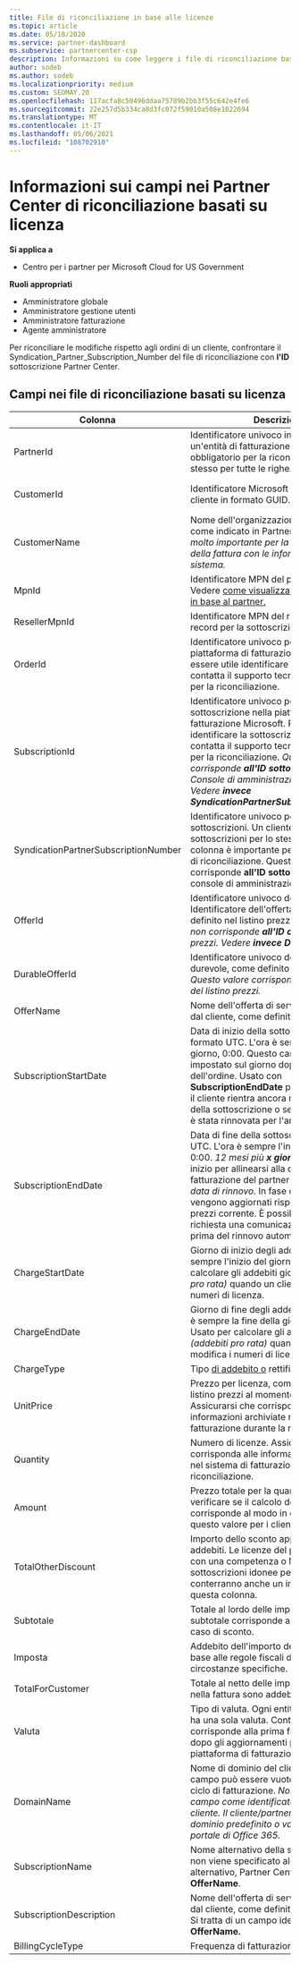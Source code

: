 ```yaml
---
title: File di riconciliazione in base alle licenze
ms.topic: article
ms.date: 05/18/2020
ms.service: partner-dashboard
ms.subservice: partnercenter-csp
description: Informazioni su come leggere i file di riconciliazione basati su licenza in Partner Center. Questo articolo illustra il significato di ogni campo nel file di ricognizione basato su licenza.
author: sodeb
ms.author: sodeb
ms.localizationpriority: medium
ms.custom: SEOMAY.20
ms.openlocfilehash: 117acfa8c50496ddaa75789b2bb3f55c642e4fe6
ms.sourcegitcommit: 22e257d5b334ca8d3fc072f59010a508e1022694
ms.translationtype: MT
ms.contentlocale: it-IT
ms.lasthandoff: 05/06/2021
ms.locfileid: "108702910"
---
```

# <a name="understand-the-fields-in-partner-center-license-based-reconciliation-files"></a>Informazioni sui campi nei Partner Center di riconciliazione basati su licenza

**Si applica a**

- Centro per i partner per Microsoft Cloud for US Government

**Ruoli appropriati**

- Amministratore globale
- Amministratore gestione utenti
- Amministratore fatturazione
- Agente amministratore

Per riconciliare le modifiche rispetto  agli ordini di un cliente, confrontare il Syndication_Partner_Subscription_Number del file di riconciliazione con **l'ID** sottoscrizione Partner Center.

## <a name="fields-in-license-based-reconciliation-files"></a>Campi nei file di riconciliazione basati su licenza

| Colonna | Descrizione | Valore di esempio |
| ------ | ----------- | ------------ |
| PartnerId | Identificatore univoco in formato GUID per un'entità di fatturazione specifica. Non obbligatorio per la riconciliazione. È lo stesso per tutte le righe. | *8ddd03642-test-test-test-46b58d356b4e* |
| CustomerId | Identificatore Microsoft univoco per il cliente in formato GUID. | *12ABCD34-001A-BCD2-987C-3210ABCD5678* |
| CustomerName | Nome dell'organizzazione del cliente, come indicato in Partner Center. *Campo molto importante per la riconcilezione della fattura con le informazioni di sistema.* | *Test Customer A* |
| MpnId | Identificatore MPN del partner CSP. Vedere [come visualizzare le informazioni in base al partner.](use-the-reconciliation-files.md#itemize-reconciliation-files-by-partner) | *4390934* |
| ResellerMpnId | Identificatore MPN del rivenditore del record per la sottoscrizione.  |
| OrderId | Identificatore univoco per un ordine nella piattaforma di fatturazione Microsoft. Può essere utile identificare l'ordine quando si contatta il supporto tecnico. Non usato per la riconciliazione. | *566890604832738111* |
| SubscriptionId | Identificatore univoco per una sottoscrizione nella piattaforma di fatturazione Microsoft. Può essere utile identificare la sottoscrizione quando si contatta il supporto tecnico. Non usato per la riconciliazione. *Questo valore non corrisponde **all'ID sottoscrizione** nella Console di amministrazione partner. Vedere **invece SyndicationPartnerSubscriptionNumber.*** | *usCBMgAAAAAAAAIA* |
| SyndicationPartnerSubscriptionNumber | Identificatore univoco per le sottoscrizioni. Un cliente può avere più sottoscrizioni per lo stesso piano. Questa colonna è importante per l'analisi del file di riconciliazione. Questo campo corrisponde **all'ID sottoscrizione** nella console di amministrazione partner. | *fb977ab5-test-test-test-24c8d9591708* |
| OfferId | Identificatore univoco dell'offerta. Identificatore dell'offerta standard, come definito nel listino prezzi. *Questo valore non corrisponde **all'ID offerta** del listino prezzi. Vedere **invece DurableOfferID.*** | *FE616D64-E9A8-40EF-843F-152E9BBEF3D1* |
| DurableOfferId | Identificatore univoco dell'offerta durevole, come definito nel listino prezzi. *Questo valore corrisponde **all'ID offerta** del listino prezzi.* | *1017D7F3-6D7F-4BFA-BDD8-79BC8F104E0C* |
| OfferName | Nome dell'offerta di servizio acquistata dal cliente, come definito nel listino prezzi. | *Microsoft Office 365 (Piano E3)* |
| SubscriptionStartDate | Data di inizio della sottoscrizione in formato UTC. L'ora è sempre l'inizio del giorno, 0:00. Questo campo viene impostato sul giorno dopo l'invio dell'ordine. Usato con **SubscriptionEndDate** per determinare se il cliente rientra ancora nel primo anno della sottoscrizione o se la sottoscrizione è stata rinnovata per l'anno successivo. | *2/1/2019 0:00* |
| SubscriptionEndDate | Data di fine della sottoscrizione in formato UTC. L'ora è sempre l'inizio del giorno, 0:00. *12 mesi più **x giorni*** dopo la data di inizio per allinearsi alla data di fatturazione del partner o *12 mesi dalla data di rinnovo*. In fase di rinnovo, i prezzi vengono aggiornati rispetto al listino prezzi corrente. È possibile che venga richiesta una comunicazione con il cliente prima del rinnovo automatico. | *2/1/2019 0:00* |
| ChargeStartDate | Giorno di inizio degli addebiti. L'ora è sempre l'inizio del giorno, 0:00. Usato per calcolare gli addebiti giornalieri *(addebiti pro rata)* quando un cliente modifica i numeri di licenza. | *2/1/2019 0:00* |
| ChargeEndDate | Giorno di fine degli addebiti. L'ora indicata è sempre la fine della giornata, le 23:59. Usato per calcolare gli addebiti giornalieri *(addebiti pro rata)* quando un cliente modifica i numeri di licenza. | *2/28/2019 23:59* |
| ChargeType | Tipo [di addebito o](recon-file-charge-types.md) rettifica. | Vedere [Tipi di addebito](recon-file-charge-types.md). |
| UnitPrice | Prezzo per licenza, come pubblicato nel listino prezzi al momento dell'acquisto. Assicurarsi che corrisponda alle informazioni archiviate nel sistema di fatturazione durante la riconciliazione. | *6.82* |
| Quantity | Numero di licenze. Assicurarsi che corrisponda alle informazioni archiviate nel sistema di fatturazione durante la riconciliazione. | *2* |
| Amount | Prezzo totale per la quantità. Usato per verificare se il calcolo dell'importo corrisponde al modo in cui si calcola questo valore per i clienti. | *13.32* |
| TotalOtherDiscount | Importo dello sconto applicato a questi addebiti. Le licenze del prodotto incluse con una competenza o MAPPE o le nuove sottoscrizioni idonee per un incentivo conterranno anche un importo di sconto in questa colonna. | *2,32* |
| Subtotale | Totale al lordo delle imposte. Verifica se il subtotale corrisponde al totale previsto, in caso di sconto. | *11* |
| Imposta | Addebito dell'importo dell'imposta. In base alle regole fiscali del mercato e a circostanze specifiche. | *0* |
| TotalForCustomer | Totale al netto delle imposte. Verifica se nella fattura sono addebitate imposte. | *11* |
| Valuta | Tipo di valuta. Ogni entità di fatturazione ha una sola valuta. Controllare se corrisponde alla prima fattura. Riprovare dopo gli aggiornamenti principali della piattaforma di fatturazione. | *EUR* |
| DomainName | Nome di dominio del cliente. Questo campo può essere vuoto fino al secondo ciclo di fatturazione. *Non usare questo campo come identificatore univoco per il cliente. Il cliente/partner può aggiornare il dominio predefinito o vanity tramite il portale di Office 365.* | *example.onmicrosoft.com* |
| SubscriptionName | Nome alternativo della sottoscrizione. Se non viene specificato alcun nome alternativo, Partner Center usa **OfferName**. | *PROJECT ONLINE* |
| SubscriptionDescription | Nome dell'offerta di servizio acquistata dal cliente, come definito nel listino prezzi. Si tratta di un campo identico a **OfferName.** | *PROJECT ONLINE PREMIUM WITHOUT PROJECT CLIENT* |
| BillingCycleType | Frequenza di fatturazione una sola volta.| *Monthly* (Mensile) |
